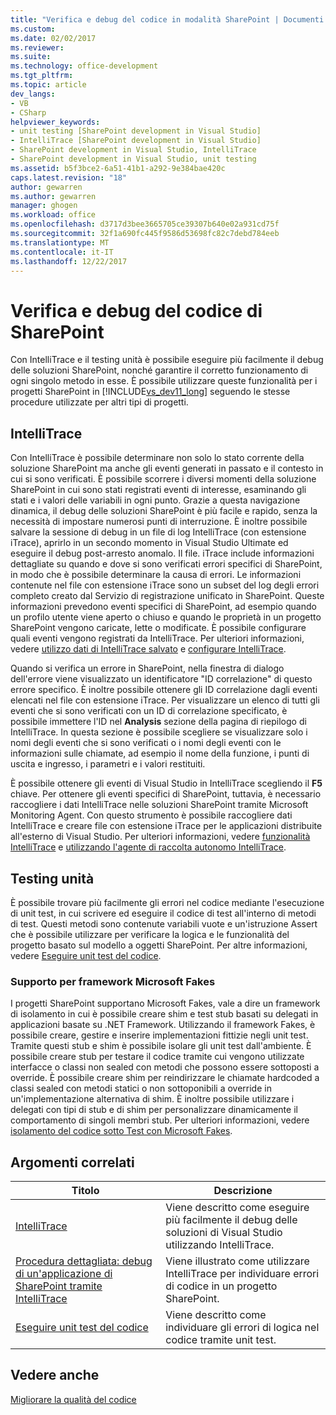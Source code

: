 ```yaml
---
title: "Verifica e debug del codice in modalità SharePoint | Documenti Microsoft"
ms.custom: 
ms.date: 02/02/2017
ms.reviewer: 
ms.suite: 
ms.technology: office-development
ms.tgt_pltfrm: 
ms.topic: article
dev_langs:
- VB
- CSharp
helpviewer_keywords:
- unit testing [SharePoint development in Visual Studio]
- IntelliTrace [SharePoint development in Visual Studio]
- SharePoint development in Visual Studio, IntelliTrace
- SharePoint development in Visual Studio, unit testing
ms.assetid: b5f3bce2-6a51-41b1-a292-9e384bae420c
caps.latest.revision: "18"
author: gewarren
ms.author: gewarren
manager: ghogen
ms.workload: office
ms.openlocfilehash: d3717d3bee3665705ce39307b640e02a931cd75f
ms.sourcegitcommit: 32f1a690fc445f9586d53698fc82c7debd784eeb
ms.translationtype: MT
ms.contentlocale: it-IT
ms.lasthandoff: 12/22/2017
---
```

# <a name="verifying-and-debugging-sharepoint-code"></a>Verifica e debug del codice di SharePoint
  Con IntelliTrace e il testing unità è possibile eseguire più facilmente il debug delle soluzioni SharePoint, nonché garantire il corretto funzionamento di ogni singolo metodo in esse. È possibile utilizzare queste funzionalità per i progetti SharePoint in [!INCLUDE[vs_dev11_long](../sharepoint/includes/vs-dev11-long-md.md)] seguendo le stesse procedure utilizzate per altri tipi di progetti.  
  
## <a name="intellitrace"></a>IntelliTrace  
 Con IntelliTrace è possibile determinare non solo lo stato corrente della soluzione SharePoint ma anche gli eventi generati in passato e il contesto in cui si sono verificati. È possibile scorrere i diversi momenti della soluzione SharePoint in cui sono stati registrati eventi di interesse, esaminando gli stati e i valori delle variabili in ogni punto. Grazie a questa navigazione dinamica, il debug delle soluzioni SharePoint è più facile e rapido, senza la necessità di impostare numerosi punti di interruzione. È inoltre possibile salvare la sessione di debug in un file di log IntelliTrace (con estensione iTrace), aprirlo in un secondo momento in Visual Studio Ultimate ed eseguire il debug post-arresto anomalo. Il file. iTrace include informazioni dettagliate su quando e dove si sono verificati errori specifici di SharePoint, in modo che è possibile determinare la causa di errori. Le informazioni contenute nel file con estensione iTrace sono un subset del log degli errori completo creato dal Servizio di registrazione unificato in SharePoint. Queste informazioni prevedono eventi specifici di SharePoint, ad esempio quando un profilo utente viene aperto o chiuso e quando le proprietà in un progetto SharePoint vengono caricate, lette o modificate. È possibile configurare quali eventi vengono registrati da IntelliTrace. Per ulteriori informazioni, vedere [utilizzo dati di IntelliTrace salvato](/visualstudio/debugger/using-saved-intellitrace-data) e [configurare IntelliTrace](http://msdn.microsoft.com/en-us/7657ecab-e07e-4b1b-872d-f05d966be37e).  
  
 Quando si verifica un errore in SharePoint, nella finestra di dialogo dell'errore viene visualizzato un identificatore "ID correlazione" di questo errore specifico. È inoltre possibile ottenere gli ID correlazione dagli eventi elencati nel file con estensione iTrace. Per visualizzare un elenco di tutti gli eventi che si sono verificati con un ID di correlazione specificato, è possibile immettere l'ID nel **Analysis** sezione della pagina di riepilogo di IntelliTrace. In questa sezione è possibile scegliere se visualizzare solo i nomi degli eventi che si sono verificati o i nomi degli eventi con le informazioni sulle chiamate, ad esempio il nome della funzione, i punti di uscita e ingresso, i parametri e i valori restituiti.  
  
 È possibile ottenere gli eventi di Visual Studio in IntelliTrace scegliendo il **F5** chiave. Per ottenere gli eventi specifici di SharePoint, tuttavia, è necessario raccogliere i dati IntelliTrace nelle soluzioni SharePoint tramite Microsoft Monitoring Agent. Con questo strumento è possibile raccogliere dati IntelliTrace e creare file con estensione iTrace per le applicazioni distribuite all'esterno di Visual Studio. Per ulteriori informazioni, vedere [funzionalità IntelliTrace](/visualstudio/debugger/intellitrace-features) e [utilizzando l'agente di raccolta autonomo IntelliTrace](/visualstudio/debugger/using-the-intellitrace-stand-alone-collector).  
  
## <a name="unit-testing"></a>Testing unità  
 È possibile trovare più facilmente gli errori nel codice mediante l'esecuzione di unit test, in cui scrivere ed eseguire il codice di test all'interno di metodi di test. Questi metodi sono contenute variabili vuote e un'istruzione Assert che è possibile utilizzare per verificare la logica e le funzionalità del progetto basato sul modello a oggetti SharePoint. Per altre informazioni, vedere [Eseguire unit test del codice](/visualstudio/test/unit-test-your-code).  
  
### <a name="support-for-microsoft-fakes-framework"></a>Supporto per framework Microsoft Fakes  
 I progetti SharePoint supportano Microsoft Fakes, vale a dire un framework di isolamento in cui è possibile creare shim e test stub basati su delegati in applicazioni basate su .NET Framework. Utilizzando il framework Fakes, è possibile creare, gestire e inserire implementazioni fittizie negli unit test. Tramite questi stub e shim è possibile isolare gli unit test dall'ambiente. È possibile creare stub per testare il codice tramite cui vengono utilizzate interfacce o classi non sealed con metodi che possono essere sottoposti a override. È possibile creare shim per reindirizzare le chiamate hardcoded a classi sealed con metodi statici o non sottoponibili a override in un'implementazione alternativa di shim. È inoltre possibile utilizzare i delegati con tipi di stub e di shim per personalizzare dinamicamente il comportamento di singoli membri stub. Per ulteriori informazioni, vedere [isolamento del codice sotto Test con Microsoft Fakes](/visualstudio/test/isolating-code-under-test-with-microsoft-fakes).  
  
## <a name="related-topics"></a>Argomenti correlati  
  
|Titolo|Descrizione|  
|-----------|-----------------|  
|[IntelliTrace](/visualstudio/debugger/intellitrace)|Viene descritto come eseguire più facilmente il debug delle soluzioni di Visual Studio utilizzando IntelliTrace.|  
|[Procedura dettagliata: debug di un'applicazione di SharePoint tramite IntelliTrace](../sharepoint/walkthrough-debugging-a-sharepoint-application-by-using-intellitrace.md)|Viene illustrato come utilizzare IntelliTrace per individuare errori di codice in un progetto SharePoint.|  
|[Eseguire unit test del codice](/visualstudio/test/unit-test-your-code)|Viene descritto come individuare gli errori di logica nel codice tramite unit test.|  
  
## <a name="see-also"></a>Vedere anche  
 [Migliorare la qualità del codice](/visualstudio/test/improve-code-quality)  
  
  